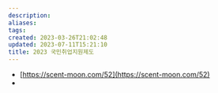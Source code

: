 ```yaml
---
description:
aliases: 
tags: 
created: 2023-03-26T21:02:48
updated: 2023-07-11T15:21:10
title: 2023 국민취업지원제도
---
```

- [https://scent-moon.com/52](https://scent-moon.com/52)
- 